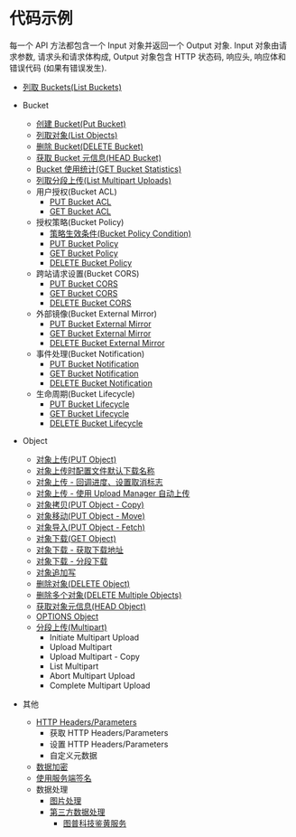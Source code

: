 # 代码示例

每一个 API 方法都包含一个 Input 对象并返回一个 Output 对象.
Input 对象由请求参数, 请求头和请求体构成, Output 对象包含 HTTP 状态码, 响应头, 响应体和错误代码 (如果有错误发生).

- [列取 Buckets(List Buckets)](./example/list_buckets_zh-CN.md)
- Bucket

  - [创建 Bucket(Put Bucket)](./example/create_bucket_zh-CN.md)
  - [列取对象(List Objects)](./example/list_objects_zh-CN.md)
  - [删除 Bucket(DELETE Bucket)](./example/delete_bucket_zh-CN.md)
  - [获取 Bucket 元信息(HEAD Bucket)](./example/head_bucket_zh-CN.md)
  - [Bucket 使用统计(GET Bucket Statistics)](./example/get_bucket_statistics_zh-CN.md)
  - [列取分段上传(List Multipart Uploads)](./example/list_multipart_uploads_zh-CN.md)
  - 用户授权(Bucket ACL)
    - [PUT Bucket ACL](./example/put_ACL_zh-CN.md)
    - [GET Bucket ACL](./example/get_bucket_acl_zh-CN.md)
  - 授权策略(Bucket Policy)
    - [策略生效条件(Bucket Policy Condition)](https://docs.qingcloud.com/qingstor/api/bucket/policy/policy_condition.html)
    - [PUT Bucket Policy](./example/put_bucket_policy_zh-CN.md)
    - [GET Bucket Policy](./example/get_bucket_policy_zh-CN.md)
    - [DELETE Bucket Policy](./example/delete_bucket_policy_zh-CN.md)
  - 跨站请求设置(Bucket CORS)
    - [PUT Bucket CORS](./example/put_bucket_cors_zh-CN.md)
    - [GET Bucket CORS](./example/get_bucket_cors_zh-CN.md)
    - [DELETE Bucket CORS](./example/delete_bucket_cors_zh-CN.md)
  - 外部镜像(Bucket External Mirror)
    - [PUT Bucket External Mirror](./example/put_bucket_external_mirror_zh-CN.md)
    - [GET Bucket External Mirror](./example/get_bucket_external_mirror_zh-CN.md)
    - [DELETE Bucket External Mirror](./example/delete_bucket_external_mirror_zh-CN.md)
  - 事件处理(Bucket Notification)
    - [PUT Bucket Notification](./example/put_bucket_notification_zh-CN.md)
    - [GET Bucket Notification](./example/get_bucket_notification_zh-CN.md)
    - [DELETE Bucket Notification](./example/delete_bucket_notification_zh-CN.md)
  - 生命周期(Bucket Lifecycle)
    - [PUT Bucket Lifecycle](./example/put_bucket_lifecycle_zh-CN.md)
    - [GET Bucket Lifecycle](./example/get_bucket_lifecycle_zh-CN.md)
    - [DELETE Bucket Lifecycle](./example/delete_bucket_lifecycle_zh-CN.md)

- Object

  - [对象上传(PUT Object)](./example/put_object_zh-CN.md)
  - [对象上传时配置文件默认下载名称](./example/put_object_and_set_default_download_name_zh-CN.md)
  - [对象上传 - 回调进度、设置取消标志](./example/upload_progress_cancellation_zh-CN.md)
  - [对象上传 - 使用 Upload Manager 自动上传](./example/auto_upload_zh-CN.md)
  - [对象拷贝(PUT Object - Copy)](./example/copy_object_zh-CN.md)
  - [对象移动(PUT Object - Move)](./example/move_object_zh-CN.md)
  - [对象导入(PUT Object - Fetch)](./example/put_object_fetch_zh-CN.md)
  - [对象下载(GET Object)](./example/get_object_zh-CN.md)
  - [对象下载 - 获取下载地址](./example/get_object_url_zh-CN.md)
  - [对象下载 - 分段下载](example/get_object_by_segment_zh-CN.md)
  - [对象追加写](./example/append_object_zh-CN.md)
  - [删除对象(DELETE Object)](./example/delete_object_zh-CN.md)
  - [删除多个对象(DELETE Multiple Objects)](./example/delete_mulitple_objects_zh-CN.md)
  - [获取对象元信息(HEAD Object)](example/head_object_zh-CN.md)
  - [OPTIONS Object](./example/options_object_zh-CN.md)
  - [分段上传(Multipart)](./example/multipart_upload_zh-CN.md)
    - Initiate Multipart Upload
    - Upload Multipart
    - Upload Multipart - Copy
    - List Multipart
    - Abort Multipart Upload
    - Complete Multipart Upload

- 其他

  - [HTTP Headers/Parameters](./example/get_set_http_headers_zh-CN.md)
    - 获取 HTTP Headers/Parameters
    - 设置 HTTP Headers/Parameters
    - 自定义元数据
  - [数据加密](./example/encryption_zh-CN.md)
  - [使用服务端签名](./example/sign_with_server_zh-CN.md)
  - 数据处理
    - [图片处理](./example/image_process_zh-CN.md)
    - [第三方数据处理](https://docs.qingcloud.com/qingstor/data_process/third_party/)
      - [图普科技鉴黄服务](https://docs.qingcloud.com/qingstor/data_process/third_party/tupu_porn.html)
